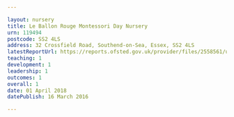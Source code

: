 ```yaml
---

layout: nursery
title: Le Ballon Rouge Montessori Day Nursery
urn: 119494
postcode: SS2 4LS
address: 32 Crossfield Road, Southend-on-Sea, Essex, SS2 4LS
latestReportUrl: https://reports.ofsted.gov.uk/provider/files/2558561/urn/119494.pdf
teaching: 1
development: 1
leadership: 1
outcomes: 1
overall: 1
date: 01 April 2018 
datePublish: 16 March 2016

---
```

